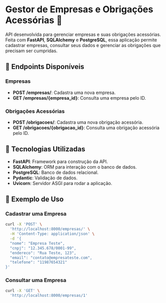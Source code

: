 # Gestor de Empresas e Obrigações Acessórias 🚀

API desenvolvida para gerenciar empresas e suas obrigações acessórias. Feita com **FastAPI**, **SQLAlchemy** e **PostgreSQL**, essa aplicação permite cadastrar empresas, consultar seus dados e gerenciar as obrigações que precisam ser cumpridas.

## 🚀 Endpoints Disponíveis

### Empresas
- **POST /empresas/**: Cadastra uma nova empresa.
- **GET /empresas/{empresa_id}**: Consulta uma empresa pelo ID.

### Obrigações Acessórias
- **POST /obrigacoes/**: Cadastra uma nova obrigação acessória.
- **GET /obrigacoes/{obrigacao_id}**: Consulta uma obrigação acessória pelo ID.


## 🧰 Tecnologias Utilizadas

- **FastAPI**: Framework para construção da API.
- **SQLAlchemy**: ORM para interação com o banco de dados.
- **PostgreSQL**: Banco de dados relacional.
- **Pydantic**: Validação de dados.
- **Uvicorn**: Servidor ASGI para rodar a aplicação.


## 📝 Exemplo de Uso

### Cadastrar uma Empresa 
```bash
curl -X 'POST' \
  'http://localhost:8000/empresas/' \
  -H 'Content-Type: application/json' \
  -d '{
  "nome": "Empresa Teste",
  "cnpj": "12.345.678/0001-99",
  "endereco": "Rua Teste, 123",
  "email": "contato@empresateste.com",
  "telefone": "11987654321"
}'
```

### Consultar uma Empresa
```bash
curl -X 'GET' \
  'http://localhost:8000/empresas/1'

